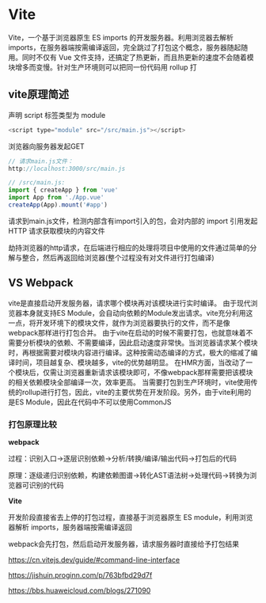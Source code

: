 # Vite

Vite，一个基于浏览器原生 ES imports 的开发服务器。利用浏览器去解析 imports，在服务器端按需编译返回，完全跳过了打包这个概念，服务器随起随用。同时不仅有 Vue 文件支持，还搞定了热更新，而且热更新的速度不会随着模块增多而变慢。针对生产环境则可以把同一份代码用 rollup 打

## vite原理简述

声明 script 标签类型为 module

```js
<script type="module" src="/src/main.js"></script>
```

浏览器向服务器发起GET

```js
// 请求main.js文件：
http://localhost:3000/src/main.js

// /src/main.js:
import { createApp } from 'vue'
import App from './App.vue'
createApp(App).mount('#app')
```

请求到main.js文件，检测内部含有import引入的包，会对内部的 import 引用发起 HTTP 请求获取模块的内容文件

劫持浏览器的http请求，在后端进行相应的处理将项目中使用的文件通过简单的分解与整合，然后再返回给浏览器(整个过程没有对文件进行打包编译)

## VS Webpack

vite是直接启动开发服务器，请求哪个模块再对该模块进行实时编译。
由于现代浏览器本身就支持ES Module，会自动向依赖的Module发出请求。vite充分利用这一点，将开发环境下的模块文件，就作为浏览器要执行的文件，而不是像webpack那样进行打包合并。
由于vite在启动的时候不需要打包，也就意味着不需要分析模块的依赖、不需要编译，因此启动速度非常快。当浏览器请求某个模块时，再根据需要对模块内容进行编译。这种按需动态编译的方式，极大的缩减了编译时间，项目越复杂、模块越多，vite的优势越明显。
在HMR方面，当改动了一个模块后，仅需让浏览器重新请求该模块即可，不像webpack那样需要把该模块的相关依赖模块全部编译一次，效率更高。
当需要打包到生产环境时，vite使用传统的rollup进行打包，因此，vite的主要优势在开发阶段。另外，由于vite利用的是ES Module，因此在代码中不可以使用CommonJS


### 打包原理比较

**webpack**

过程：识别入口->逐层识别依赖->分析/转换/编译/输出代码->打包后的代码

原理：逐级递归识别依赖，构建依赖图谱->转化AST语法树->处理代码->转换为浏览器可识别的代码

**Vite**

开发阶段直接省去上停的打包过程，直接基于浏览器原生 ES module，利用浏览器解析 imports，服务器端按需编译返回

webpack会先打包，然后启动开发服务器，请求服务器时直接给予打包结果

https://cn.vitejs.dev/guide/#command-line-interface

https://jishuin.proginn.com/p/763bfbd29d7f

https://bbs.huaweicloud.com/blogs/271090

